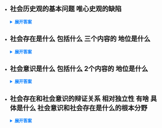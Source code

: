   - ## 社会历史观的基本问题 唯心史观的缺陷

    <details>
      <summary style="font-weight: bold; color: #007bff;">展开答案</summary>
      <ul>    <li style="color: blue;">社会存在 和 社会意识的关系问题就是 社会历史观的基本问题</li>
      <li style="color: blue;">唯心史观 认为英雄决定了社会发展 忽视了人民群众的力量 认为是人决定了 社会的发展与走向 忽视了 生产力的决定性力量</li>
      </ul>
    </details>

  - ## 社会存在是什么 包括什么 三个内容的 地位是什么

    <details>
      <summary style="font-weight: bold; color: #007bff;">展开答案</summary>
      <ul>    <li style="color: blue;">社会存在是社会生活的物质方面 主要包括 物质生产方式 自然地理环境 人口因素</li>
      <li style="color: blue;">人口因素：是影响因素 而不是决定</li>
      <li style="color: blue;">自然地理环境：是影响因素 而不是决定</li>
      <li style="color: blue;">物质生产方式：是决定性力量 在物质生产方式内部 有 生产力和生产资料 其中生产力是物质生产方式的决定性力量</li>
      </ul>
    </details>

  - ## 社会意识是什么 包括什么 2个内容的 地位是什么

    <details>
      <summary style="font-weight: bold; color: #007bff;">展开答案</summary>
      <ul>    <li style="color: blue;">社会意识是社会生活的精神方面 是社会存在的反应 包括了 社会心理和社会意识形式</li>
      <li style="color: blue;">社会心理是低层次的 是没有客观规律 理论支撑的 大家公认的内容</li>
      <li style="color: blue;">社会意识形式是高层次的 其包含 社会意识形态和非社会意识形态</li>
      <li style="color: blue;">社会意识形态 是 阶级认同 和利益有关的 例如 法学</li>
      <li style="color: blue;">非社会意识形态 不是 阶级认同 和利益有关的 例如 数学 自然科学</li>
      </ul>
    </details>

  - ## 社会存在和社会意识的辩证关系 相对独立性 有啥 具体是什么 社会意识和社会存在是什么的根本分野

    <details>
      <summary style="font-weight: bold; color: #007bff;">展开答案</summary>
      <ul>    <li style="color: blue;">社会存在决定社会意识 社会意识反作用于社会存在</li>
      <li style="color: blue;">社会存在是社会意识的客观来源 社会意识是社会物质生产的主观映像</li>
      <li style="color: blue;">社会意识是人进行社会物质交往的产物</li>
      <li style="color: blue;">随着社会存在的发展 社会意识会 或早或迟的 变化和发展</li>
      <li style="color: blue;">相对独立性有 不同步和不平衡性 历史继承性 反作用性</li>
      <li style="color: blue;">不同步不平衡就是说 即使社会存在 差/好 社会意识也有可能好/差</li>
      <li style="color: blue;">历史继承性是说 古为今用</li>
      <li style="color: blue;">反作用性 好的社会意识可能会导致社会存在发生改变</li>
      <li style="color: blue;">社会意识和社会存在是 唯心史观和唯物史观的根本分野</li>
      </ul>
    </details>